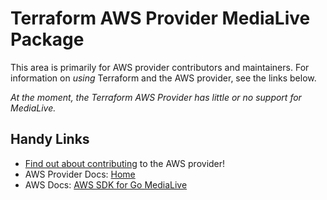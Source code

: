 # Terraform AWS Provider MediaLive Package
<!-- markdownlint-disable MD026 -->
This area is primarily for AWS provider contributors and maintainers. For information on _using_ Terraform and the AWS provider, see the links below.


_At the moment, the Terraform AWS Provider has little or no support for MediaLive._


## Handy Links
* [Find out about contributing](../../../docs/contributing) to the AWS provider!
* AWS Provider Docs: [Home](https://registry.terraform.io/providers/hashicorp/aws/latest/docs)
* AWS Docs: [AWS SDK for Go MediaLive](https://docs.aws.amazon.com/sdk-for-go/api/service/medialive/)
